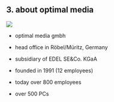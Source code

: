 ## 3. about optimal media

<img src="https://www.optimal-media.com/wp-content/themes/optimalmedia/assets/images/optimalmedia-logo.svg">

- optimal media gmbh

- head office in Röbel/Müritz, Germany

- subsidiary of EDEL SE&Co. KGaA

- founded in 1991 (12 employees)

- today over 800 employees

- over 500 PCs

